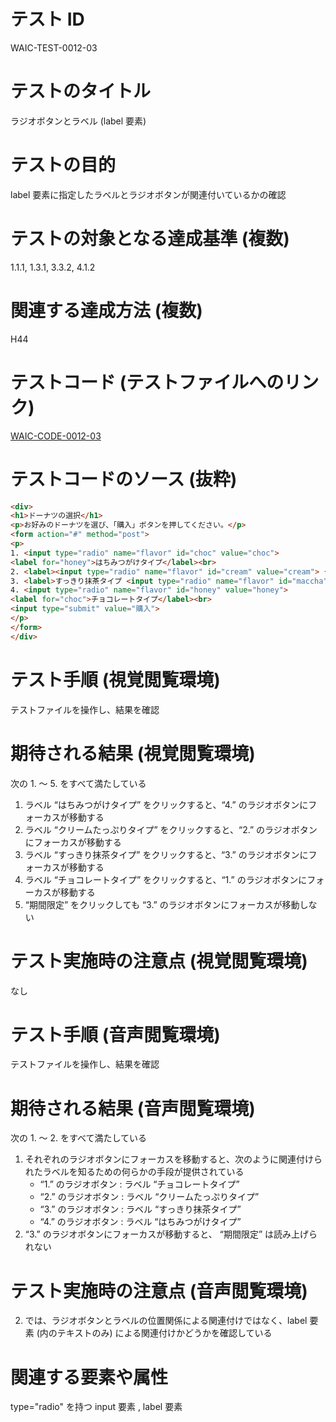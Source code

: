 

# テスト ID
WAIC-TEST-0012-03

# テストのタイトル
ラジオボタンとラベル (label 要素)

# テストの目的
label 要素に指定したラベルとラジオボタンが関連付いているかの確認

# テストの対象となる達成基準 (複数)
1.1.1, 1.3.1, 3.3.2, 4.1.2

# 関連する達成方法 (複数)
H44

# テストコード (テストファイルへのリンク)
[WAIC-CODE-0012-03](https://waic.github.io/as_test/WAIC-CODE/WAIC-CODE-0012-03.html)

# テストコードのソース (抜粋)
```html
<div>
<h1>ドーナツの選択</h1>
<p>お好みのドーナツを選び、「購入」ボタンを押してください。</p>
<form action="#" method="post">
<p>
1. <input type="radio" name="flavor" id="choc" value="choc">
<label for="honey">はちみつがけタイプ</label><br>
2. <label><input type="radio" name="flavor" id="cream" value="cream"> クリームたっぷりタイプ</label><br>
3. <label>すっきり抹茶タイプ <input type="radio" name="flavor" id="maccha" value="maccha"></label> 期間限定<br>
4. <input type="radio" name="flavor" id="honey" value="honey">
<label for="choc">チョコレートタイプ</label><br>
<input type="submit" value="購入">
</p>
</form>
</div>

```
# テスト手順 (視覚閲覧環境)
テストファイルを操作し、結果を確認

# 期待される結果 (視覚閲覧環境)
次の 1. 〜 5. をすべて満たしている
1. ラベル “はちみつがけタイプ” をクリックすると、“4.” のラジオボタンにフォーカスが移動する 
2. ラベル “クリームたっぷりタイプ” をクリックすると、“2.” のラジオボタンにフォーカスが移動する 
3. ラベル “すっきり抹茶タイプ” をクリックすると、“3.” のラジオボタンにフォーカスが移動する 
4. ラベル “チョコレートタイプ” をクリックすると、“1.” のラジオボタンにフォーカスが移動する
5. “期間限定” をクリックしても “3.” のラジオボタンにフォーカスが移動しない

# テスト実施時の注意点 (視覚閲覧環境)
なし

# テスト手順 (音声閲覧環境)
テストファイルを操作し、結果を確認

# 期待される結果 (音声閲覧環境)
次の 1. 〜 2. をすべて満たしている
1. それぞれのラジオボタンにフォーカスを移動すると、次のように関連付けられたラベルを知るための何らかの手段が提供されている
    - “1.” のラジオボタン : ラベル “チョコレートタイプ” 
    - “2.” のラジオボタン : ラベル “クリームたっぷりタイプ” 
    - “3.” のラジオボタン : ラベル “すっきり抹茶タイプ” 
    - “4.” のラジオボタン : ラベル “はちみつがけタイプ” 
2. “3.” のラジオボタンにフォーカスが移動すると、 “期間限定” は読み上げられない

# テスト実施時の注意点 (音声閲覧環境)
2. では、ラジオボタンとラベルの位置関係による関連付けではなく、label 要素 (内のテキストのみ) による関連付けかどうかを確認している

# 関連する要素や属性
type="radio" を持つ input 要素 , label 要素


